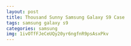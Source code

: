 ```yaml
---
layout: post
title: Thousand Sunny Samsung Galaxy S9 Case
tags: samsung galaxy s9
categories: samsung
img: 1ivOTfFJeCeUQy20yr6ngfnR9psAsxPkv
---
```

